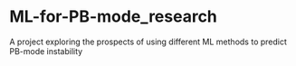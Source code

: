 # ML-for-PB-mode_research
A project exploring the prospects of using different ML methods to predict PB-mode instability
